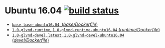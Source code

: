 # Ubuntu 16.04 [![build status](https://gitlab.com/nvidia/opengl/badges/ubuntu16.04/build.svg)](https://gitlab.com/nvidia/opengl/commits/ubuntu16.04)

- [`base`, `base-ubuntu16.04`, (*base/Dockerfile*)](https://gitlab.com/opengl/cuda/blob/ubuntu16.04/base/Dockerfile)
- [`1.0-glvnd-runtime`, `1.0-glvnd-runtime-ubuntu16.04` (*runtime/Dockerfile*)](https://gitlab.com/nvidia/opengl/blob/ubuntu16.04/1.0-glvnd/runtime/Dockerfile)
- [`1.0-glvnd-devel`, `latest`, `1.0-glvnd-devel-ubuntu16.04` (*devel/Dockerfile*)](https://gitlab.com/nvidia/opengl/blob/ubuntu16.04/1.0-glvnd/devel/Dockerfile)

